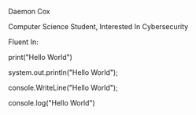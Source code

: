 Daemon Cox

Computer Science Student,
Interested In Cybersecurity


Fluent In:

print("Hello World")

system.out.println("Hello World");

console.WriteLine("Hello World");

console.log("Hello World")




